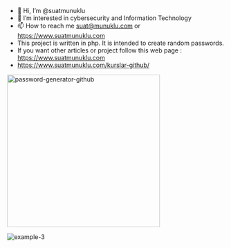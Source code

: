 - 👋 Hi, I’m @suatmunuklu
- 👀 I’m interested in cybersecurity and Information Technology
- 📫 How to reach me suat@munuklu.com or https://www.suatmunuklu.com
- This project is written in php. It is intended to create random passwords.
- If you want other articles or project follow this web page : https://www.suatmunuklu.com
- https://www.suatmunuklu.com/kurslar-github/
<img width="353" alt="password-generator-github" src="https://github.com/suatmunuklu/password-generator/assets/151174452/d9485a7b-39d6-4ec1-aa4f-d74d26c3f4ad">


![example-3](https://github.com/suatmunuklu/password-generator/assets/151174452/2866202c-7a1c-4e8a-a5bf-6fbf05e1f62f)




<!---
suatmunuklu/suatmunuklu is a ✨ special ✨ repository because its `README.md` (this file) appears on your GitHub profile.
You can click the Preview link to take a look at your changes.
If you want other articles or project follow this web page : https://www.suatmunuklu.com
--->
